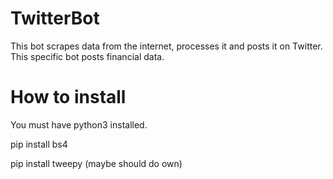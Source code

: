 # TwitterBot

This bot scrapes data from the internet, processes it and posts it on Twitter. This specific bot posts financial data. 

# How to install

You must have python3 installed. 

pip install bs4

pip install tweepy (maybe should do own)



